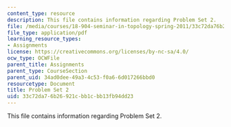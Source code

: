 ```yaml
---
content_type: resource
description: This file contains information regarding Problem Set 2.
file: /media/courses/18-904-seminar-in-topology-spring-2011/33c72da76b26921cbb1cbb13fb94dd23_MIT18_904S11_pset2.pdf
file_type: application/pdf
learning_resource_types:
- Assignments
license: https://creativecommons.org/licenses/by-nc-sa/4.0/
ocw_type: OCWFile
parent_title: Assignments
parent_type: CourseSection
parent_uid: 34ad0dee-49a3-4c53-f0a6-6d017266bbd0
resourcetype: Document
title: Problem Set 2
uid: 33c72da7-6b26-921c-bb1c-bb13fb94dd23
---
```

This file contains information regarding Problem Set 2.